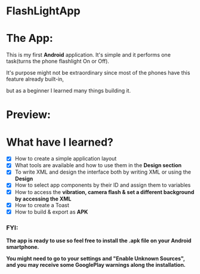 # FlashLightApp
# The App:

This is my first **Android** application. It's simple and it performs one task(turns the phone flashlight On or Off). 

It's purpose might not be extraordinary since most of the phones have this feature already built-in, 

but as a beginner I learned many things building it. 

# Preview:

# What have I learned?

- [x]  How to create a simple application layout
- [x]  What tools are available and how to use them in the **Design section**
- [x]  To write XML and design the interface both by writing XML or using the **Design**
- [x]  How to select app components by their ID and assign them to variables
- [x]  How to access the **vibration, camera flash & set a different background by accessing the XML**
- [x]  How to create a Toast
- [x]  How to build & export as **APK**

### FYI:

**The app is ready to use so feel free to install the .apk file on your Android smartphone.**

**You might need to go to your settings and "Enable Unknown Sources", and you may receive some GooglePlay warnings along the installation.**
